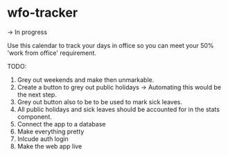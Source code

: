 # wfo-tracker

-> In progress

Use this calendar to track your days in office so you can meet your 50% 'work from office' requirement.

TODO:
1. Grey out weekends and make then unmarkable.
2. Create a button to grey out public holidays -> Automating this would be the next step.
3. Grey out button also to be to be used to mark sick leaves.
4. All public holidays and sick leaves should be accounted for in the stats component.
5. Connect the app to a database 
6. Make everything pretty
7. Inlcude auth login
8. Make the web app live